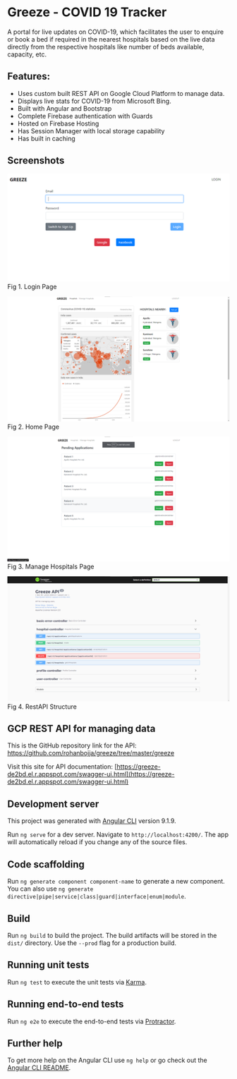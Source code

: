 
# Greeze - COVID 19 Tracker
A portal for live updates on COVID-19, which facilitates the user to enquire or book a bed if required in the nearest hospitals based on the live data directly from the respective hospitals like number of beds available, capacity, etc.

## Features:
* Uses custom built REST API on Google Cloud Platform to manage data.
* Displays live stats for COVID-19 from Microsoft Bing.
* Built with Angular and Bootstrap
* Complete Firebase authentication with Guards
* Hosted on Firebase Hosting
* Has Session Manager with local storage capability
* Has built in caching

## Screenshots

![](screenshots/LoginPage.png) Fig 1. Login Page

![](screenshots/Home.png) Fig 2. Home Page

![](screenshots/ManageHospitals.png) Fig 3. Manage Hospitals Page

![](screenshots/RestAPI.png) Fig 4. RestAPI Structure

## GCP REST API for managing data
This is the GitHub repository link for the API: https://github.com/rohanbojja/greeze/tree/master/greeze

Visit this site for API documentation: [https://greeze-de2bd.el.r.appspot.com/swagger-ui.html](https://greeze-de2bd.el.r.appspot.com/swagger-ui.html)


## Development server
This project was generated with [Angular CLI](https://github.com/angular/angular-cli) version 9.1.9.

Run `ng serve` for a dev server. Navigate to `http://localhost:4200/`. The app will automatically reload if you change any of the source files.

## Code scaffolding

Run `ng generate component component-name` to generate a new component. You can also use `ng generate directive|pipe|service|class|guard|interface|enum|module`.

## Build

Run `ng build` to build the project. The build artifacts will be stored in the `dist/` directory. Use the `--prod` flag for a production build.

## Running unit tests

Run `ng test` to execute the unit tests via [Karma](https://karma-runner.github.io).

## Running end-to-end tests

Run `ng e2e` to execute the end-to-end tests via [Protractor](http://www.protractortest.org/).

## Further help

To get more help on the Angular CLI use `ng help` or go check out the [Angular CLI README](https://github.com/angular/angular-cli/blob/master/README.md).

